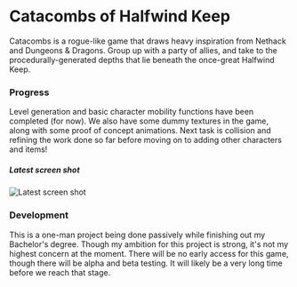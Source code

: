 # Catacombs of Halfwind Keep
Catacombs is a rogue-like game that draws heavy inspiration from Nethack and Dungeons & Dragons. Group up with a party of allies, and take to the procedurally-generated depths that lie beneath the once-great Halfwind Keep.

### Progress
Level generation and basic character mobility functions have been completed (for now). We also have some dummy textures in the game, along with some proof of concept animations. Next task is collision and refining the work done so far before moving on to adding other characters and items!

##### Latest screen shot
![Latest screen shot](https://i.imgur.com/v8WCORk.png)

### Development
This is a one-man project being done passively while finishing out my Bachelor's degree. Though my ambition for this project is strong, it's not my highest concern at the moment. There will be no early access for this game, though there will be alpha and beta testing. It will likely be a very long time before we reach that stage.
